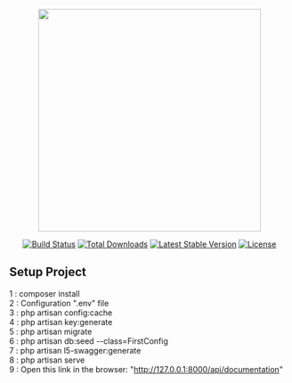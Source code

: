 <p align="center"><a href="https://laravel.com" target="_blank"><img src="https://raw.githubusercontent.com/laravel/art/master/logo-lockup/5%20SVG/2%20CMYK/1%20Full%20Color/laravel-logolockup-cmyk-red.svg" width="400"></a></p>

<p align="center">
<a href="https://travis-ci.org/laravel/framework"><img src="https://travis-ci.org/laravel/framework.svg" alt="Build Status"></a>
<a href="https://packagist.org/packages/laravel/framework"><img src="https://img.shields.io/packagist/dt/laravel/framework" alt="Total Downloads"></a>
<a href="https://packagist.org/packages/laravel/framework"><img src="https://img.shields.io/packagist/v/laravel/framework" alt="Latest Stable Version"></a>
<a href="https://packagist.org/packages/laravel/framework"><img src="https://img.shields.io/packagist/l/laravel/framework" alt="License"></a>
</p>

## Setup Project

1 : composer install </br>
2 : Configuration ".env" file </br>
3 : php artisan config:cache </br>
4 : php artisan key:generate </br>
5 : php artisan migrate </br>
6 : php artisan db:seed --class=FirstConfig </br>
7 : php artisan l5-swagger:generate </br>
8 : php artisan serve </br>
9 : Open this link in the browser: "http://127.0.0.1:8000/api/documentation" </br>
